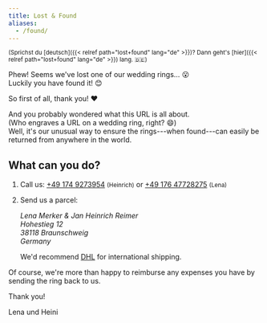 ```yaml
---
title: Lost & Found
aliases:
  - /found/
---
```


<small>

(Sprichst du [deutsch]({{< relref path="lost+found" lang="de" >}})? 
Dann geht's [hier]({{< relref path="lost+found" lang="de" >}}) lang. 🇩🇪)

</small>

Phew! Seems we've lost one of our wedding rings… 😮 \
Luckily you have found it! 😊

So first of all, thank you! ❤️

And you probably wondered what this URL is all about. \
(Who engraves a URL on a wedding ring, right? 😄) \
Well, it's our unusual way to ensure the rings---when found---can easily be returned from anywhere in the world.

## What can you do?

1. Call us:
   [+49 174 9273954](tel:+491749273954)&nbsp;<small>(Heinrich)</small> or
   [+49 176 47728275](tel:+4917647728275)&nbsp;<small>(Lena)</small>
2. Send us a parcel:

   <address>

   Lena Merker & Jan Heinrich Reimer  
   Hohestieg 12  
   38118 Braunschweig  
   Germany

   </address>

   We'd recommend [DHL](https://dhl.com) for international shipping.

Of course, we're more than happy to reimburse any expenses you have by sending the ring back to us.

Thank you!

Lena und Heini
